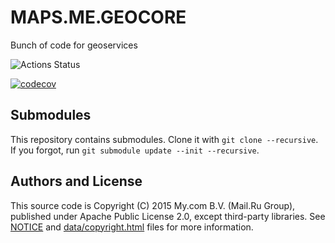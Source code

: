 # MAPS.ME.GEOCORE

Bunch of code for geoservices

![Actions Status][c++ci-badge]

[![codecov][codecov-badge]][codecov-link]




## Submodules

This repository contains submodules. Clone it with `git clone --recursive`. If you forgot,
run `git submodule update --init --recursive`.

## Authors and License

This source code is Copyright (C) 2015 My.com B.V. (Mail.Ru Group), published under Apache Public License 2.0,
except third-party libraries. See [NOTICE](https://github.com/mapsme/geocore/blob/master/NOTICE)
and [data/copyright.html](http://htmlpreview.github.io/?https://github.com/mapsme/geocore/blob/master/data/copyright.html) files for more information.

[codecov-badge]:   https://codecov.io/gh/LaGrunge/geocore/branch/master/graph/badge.svg
[codecov-link]:    https://codecov.io/gh/LaGrunge/geocore
[c++ci-badge]:      https://github.com/LaGrunge/geocore/workflows/C/C++%20CI/badge.svg
